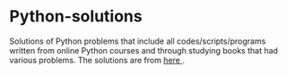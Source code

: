 # Python-solutions

Solutions of Python problems that include all codes/scripts/programs written from online Python courses and through studying books that had various problems. The solutions are from [here       ](https://learnpythonthehardway.org/).
